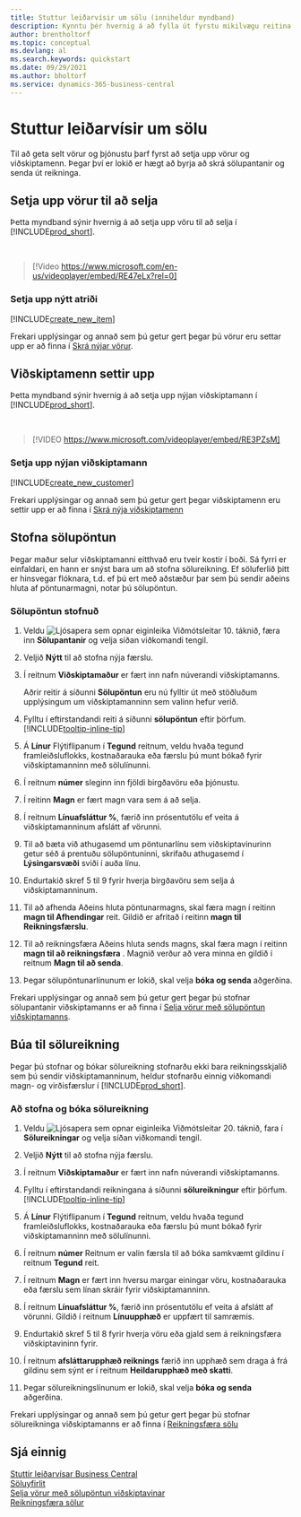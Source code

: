 ```yaml
---
title: Stuttur leiðarvísir um sölu (inniheldur myndband)
description: Kynntu þér hvernig á að fylla út fyrstu mikilvægu reitina um vörur og viðskiptamenn í Business Central svo þú getir hafið söluferli.
author: brentholtorf
ms.topic: conceptual
ms.devlang: al
ms.search.keywords: quickstart
ms.date: 09/29/2021
ms.author: bholtorf
ms.service: dynamics-365-business-central
---
```


# <a name="sales-quick-start"></a>Stuttur leiðarvísir um sölu

Til að geta selt vörur og þjónustu þarf fyrst að setja upp vörur og viðskiptamenn. Þegar því er lokið er hægt að byrja að skrá sölupantanir og senda út reikninga.

## <a name="set-up-items-to-sell"></a>Setja upp vörur til að selja

Þetta myndband sýnir hvernig á að setja upp vöru til að selja í [!INCLUDE[prod_short](includes/prod_short.md)].

<br>

> [!Video https://www.microsoft.com/en-us/videoplayer/embed/RE47eLx?rel=0]

### <a name="set-up-a-new-item"></a>Setja upp nýtt atriði

[!INCLUDE[create_new_item](includes/create_new_item.md)]

Frekari upplýsingar og annað sem þú getur gert þegar þú vörur eru settar upp er að finna í [Skrá nýjar vörur](inventory-how-register-new-items.md).  

## <a name="set-up-customers"></a>Viðskiptamenn settir upp

Þetta myndband sýnir hvernig á að setja upp nýjan viðskiptamann í [!INCLUDE[prod_short](includes/prod_short.md)].  

<br>

> [!VIDEO https://www.microsoft.com/videoplayer/embed/RE3PZsM]

### <a name="set-up-a-new-customer"></a>Setja upp nýjan viðskiptamann

[!INCLUDE[create_new_customer](includes/create_new_customer.md)]

Frekari upplýsingar og annað sem þú getur gert þegar viðskiptamenn eru settir upp er að finna í [Skrá nýja viðskiptamenn](sales-how-register-new-customers.md)

## <a name="create-a-sales-order"></a>Stofna sölupöntun

Þegar maður selur viðskiptamanni eitthvað eru tveir kostir í boði. Sá fyrri er einfaldari, en hann er snýst bara um að stofna sölureikning. Ef söluferlið þitt er hinsvegar flóknara, t.d. ef þú ert með aðstæður þar sem þú sendir aðeins hluta af pöntunarmagni, notar þú sölupöntun.

### <a name="to-create-a-sales-order"></a>Sölupöntun stofnuð

1. Veldu ![Ljósapera sem opnar eiginleika Viðmótsleitar 10.](media/ui-search/search_small.png "Segðu mér hvað þú vilt gera") táknið, færa inn **Sölupantanir** og velja síðan viðkomandi tengil.
2. Veljið **Nýtt** til að stofna nýja færslu.
3. Í reitnum **Viðskiptamaður** er fært inn nafn núverandi viðskiptamanns.

    Aðrir reitir á síðunni **Sölupöntun** eru nú fylltir út með stöðluðum upplýsingum um viðskiptamanninn sem valinn hefur verið.  

4. Fylltu í eftirstandandi reiti á síðunni **sölupöntun** eftir þörfum. [!INCLUDE[tooltip-inline-tip](includes/tooltip-inline-tip_md.md)]

5. Á **Línur** Flýtiflipanum í **Tegund** reitnum, veldu hvaða tegund framleiðsluflokks, kostnaðarauka eða færslu þú munt bókað fyrir viðskiptamanninn með sölulínunni.

6. Í reitnum **númer** sleginn inn fjöldi birgðavöru eða þjónustu.

7. Í reitinn **Magn** er fært magn vara sem á að selja.

8. Í reitnum **Línuafsláttur %**, færið inn prósentutölu ef veita á viðskiptamanninum afslátt af vörunni.

9. Til að bæta við athugasemd um pöntunarlínu sem viðskiptavinurinn getur séð á prentuðu sölupöntuninni, skrifaðu athugasemd í **Lýsingarsvæði** sviði í auða línu.

10. Endurtakið skref 5 til 9 fyrir hverja birgðavöru sem selja á viðskiptamanninum.

11. Til að afhenda Aðeins hluta pöntunarmagns, skal færa magn í reitinn **magn til Afhendingar** reit. Gildið er afritað í reitinn **magn til Reikningsfærslu**.

12. Til að reikningsfæra Aðeins hluta sends magns, skal færa magn í reitinn **magn til að reikningsfæra** . Magnið verður að vera minna en gildið í reitnum **Magn til að senda**.

13. Þegar sölupöntunarlínunum er lokið, skal velja **bóka og senda** aðgerðina.

Frekari upplýsingar og annað sem þú getur gert þegar þú stofnar sölupantanir viðskiptamanns er að finna í [Selja vörur með sölupöntun viðskiptamanns](sales-how-sell-products.md).  

## <a name="create-a-sales-invoice"></a>Búa til sölureikning

Þegar þú stofnar og bókar sölureikning stofnarðu ekki bara reikningsskjalið sem þú sendir viðskiptamanninum, heldur stofnarðu einnig viðkomandi magn- og virðisfærslur í [!INCLUDE[prod_short](includes/prod_short.md)].

### <a name="to-create-and-post-a-sales-invoice"></a>Að stofna og bóka sölureikning

1. Veldu ![Ljósapera sem opnar eiginleika Viðmótsleitar 20.](media/ui-search/search_small.png "Segðu mér hvað þú vilt gera") táknið, fara í **Sölureikningar** og velja síðan viðkomandi tengil.  

2. Veljið **Nýtt** til að stofna nýja færslu.

3. Í reitnum **Viðskiptamaður** er fært inn nafn núverandi viðskiptamanns.

4. Fylltu í eftirstandandi reikningana á síðunni **sölureikningur** eftir þörfum. [!INCLUDE[tooltip-inline-tip](includes/tooltip-inline-tip_md.md)]

5. Á **Línur** Flýtiflipanum í **Tegund** reitnum, veldu hvaða tegund framleiðsluflokks, kostnaðarauka eða færslu þú munt bókað fyrir viðskiptamanninn með sölulínunni.

6. Í reitnum **númer** Reitnum er valin færsla til að bóka samkvæmt gildinu í reitnum **Tegund** reit.

7. Í reitnum **Magn** er fært inn hversu margar einingar vöru, kostnaðarauka eða færslu sem línan skráir fyrir viðskiptamanninn.  

8. Í reitnum **Línuafsláttur %**, færið inn prósentutölu ef veita á afslátt af vörunni. Gildið í reitnum **Línuupphæð** er uppfært til samræmis.  

9. Endurtakið skref 5 til 8 fyrir hverja vöru eða gjald sem á reikningsfæra viðskiptavininn fyrir.  

10. Í reitnum **afsláttarupphæð reiknings** færið inn upphæð sem draga á frá gildinu sem sýnt er í reitnum **Heildarupphæð með skatti**.

11. Þegar sölureikningslínunum er lokið, skal velja **bóka og senda** aðgerðina.  

Frekari upplýsingar og annað sem þú getur gert þegar þú stofnar sölureikninga viðskiptamanns er að finna í [Reikningsfæra sölu](sales-how-invoice-sales.md)

## <a name="see-also"></a>Sjá einnig

[Stuttir leiðarvísar Business Central](quick-start-business-central.md)  
[Söluyfirlit](sales-manage-sales.md)  
[Selja vörur með sölupöntun viðskiptavinar](sales-how-sell-products.md)  
[Reikningsfæra sölur](sales-how-invoice-sales.md)  
